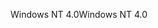 <span data-ttu-id="87b19-101">Windows NT 4.0</span><span class="sxs-lookup"><span data-stu-id="87b19-101">Windows NT 4.0</span></span>